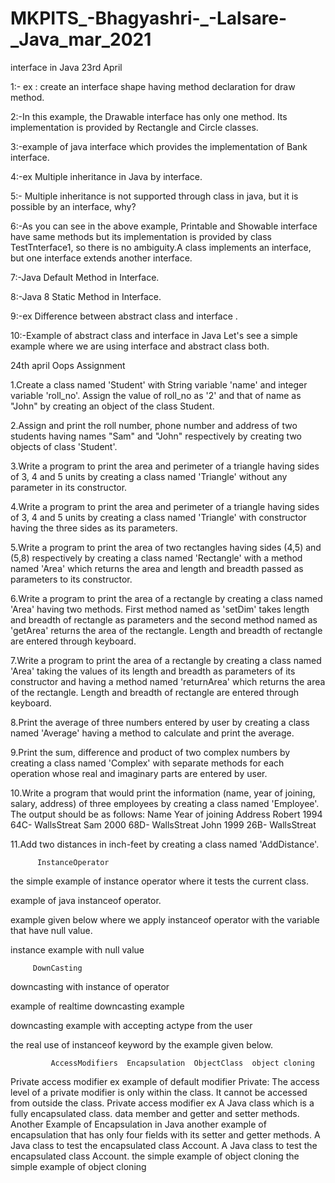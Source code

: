 # MKPITS_-Bhagyashri-_-Lalsare-_Java_mar_2021

interface in Java 23rd April

1:- ex : create an interface shape having method declaration for draw method.

2:-In this example, the Drawable interface has only one method. Its implementation is provided by Rectangle and Circle classes.

3:-example of java interface which provides the implementation of Bank interface.

4:-ex Multiple inheritance in Java by interface. 

5:- Multiple inheritance is not supported through class in java, but it is possible by an interface, why?

6:-As you can see in the above example, Printable and Showable interface have same methods but its implementation is provided by class TestTnterface1, so there is no ambiguity.A    class implements an interface, but one interface extends another interface.

7:-Java Default Method in Interface.

8:-Java 8 Static Method in Interface.

9:-ex Difference between abstract class and interface .

10:-Example of abstract class and interface in Java Let's see a simple example where we are using interface and abstract class both.

24th april Oops Assignment

1.Create a class named 'Student' with String variable 'name' and integer variable 'roll_no'. Assign the value
of roll_no as '2' and that of name as "John" by creating an object of the class Student.

2.Assign and print the roll number, phone number and address of two students having names "Sam" and
"John" respectively by creating two objects of class 'Student'.

3.Write a program to print the area and perimeter of a triangle having sides of 3, 4 and 5 units by creating
a class named 'Triangle' without any parameter in its constructor.

4.Write a program to print the area and perimeter of a triangle having sides of 3, 4 and 5 units by creating
a class named 'Triangle' with constructor having the three sides as its parameters.

5.Write a program to print the area of two rectangles having sides (4,5) and (5,8) respectively by creating a
class named 'Rectangle' with a method named 'Area' which returns the area and length and breadth
passed as parameters to its constructor.

6.Write a program to print the area of a rectangle by creating a class named 'Area' having two methods.
First method named as 'setDim' takes length and breadth of rectangle as parameters and the second
method named as 'getArea' returns the area of the rectangle. Length and breadth of rectangle are
entered through keyboard.

7.Write a program to print the area of a rectangle by creating a class named 'Area' taking the values of its
length and breadth as parameters of its constructor and having a method named 'returnArea' which
returns the area of the rectangle. Length and breadth of rectangle are entered through keyboard.

8.Print the average of three numbers entered by user by creating a class named 'Average' having a
method to calculate and print the average.

9.Print the sum, difference and product of two complex numbers by creating a class named 'Complex' with
separate methods for each operation whose real and imaginary parts are entered by user.

10.Write a program that would print the information (name, year of joining, salary, address) of three
employees by creating a class named 'Employee'. The output should be as follows:
Name Year of joining Address
Robert 1994 64C- WallsStreat
Sam 2000 68D- WallsStreat
John 1999 26B- WallsStreat

11.Add two distances in inch-feet by creating a class named 'AddDistance'.

          InstanceOperator 
the simple example of instance operator where it tests the current class. 

example of java instanceof operator. 

example given below where we apply instanceof operator with the variable that have null value. 

instance example with null value 

         DownCasting 
downcasting with instance of operator  

example of realtime downcasting example  

downcasting example with accepting actype from the user 

the real use of instanceof keyword by the example given below.

             AccessModifiers  Encapsulation  ObjectClass  object cloning
Private access modifier ex 
example of default modifier
Private: The access level of a private modifier is only within the class. It cannot be accessed from outside the class.
Private access modifier ex
A Java class which is a fully encapsulated class. data member and getter and setter methods.
Another Example of Encapsulation in Java
another example of encapsulation that has only four fields with its setter and getter methods.
A Java class to test the encapsulated class Account.
A Java class to test the encapsulated class Account.
the simple example of object cloning
the simple example of object cloning
